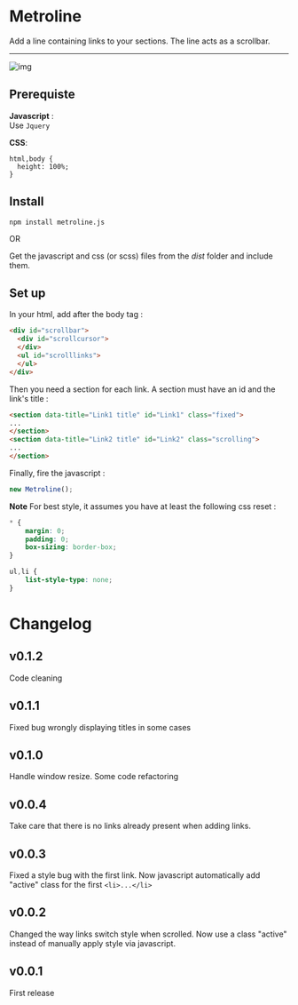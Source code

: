 # Metroline

Add a line containing links to your sections. The line acts as a scrollbar.

---

![img](http://s30.postimg.org/4digxvhip/Capture_d_cran_2015_06_25_14_14_16.png)

## Prerequiste

**Javascript** :  
Use `Jquery`

**CSS**:  
```
html,body {
  height: 100%;
}
```

## Install

```
npm install metroline.js
```

OR

Get the javascript and css (or scss) files from the *dist* folder and include them.

## Set up

In your html, add after the body tag :

```html
<div id="scrollbar">
  <div id="scrollcursor">
  </div>
  <ul id="scrolllinks">
  </ul>
</div>
```

Then you need a section for each link. A section must have an id and the link's title :

```html
<section data-title="Link1 title" id="Link1" class="fixed">
...
</section>
<section data-title="Link2 title" id="Link2" class="scrolling">
...
</section>
```

Finally, fire the javascript :

```javascript
new Metroline();
```

**Note**
For best style, it assumes you have at least the following css reset :

```css
* {
	margin: 0;
	padding: 0;
	box-sizing: border-box;
}

ul,li {
	list-style-type: none;
}
```

# Changelog

## v0.1.2

Code cleaning

## v0.1.1

Fixed bug wrongly displaying titles in some cases

## v0.1.0

Handle window resize.
Some code refactoring

## v0.0.4

Take care that there is no links already present when adding links.

## v0.0.3

Fixed a style bug with the first link. Now javascript automatically add "active" class for the first `<li>...</li>`

## v0.0.2

Changed the way links switch style when scrolled. Now use a class "active" instead of manually apply style via javascript.

## v0.0.1

First release
